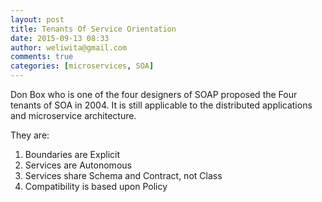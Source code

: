 ```yaml
---
layout: post
title: Tenants Of Service Orientation
date: 2015-09-13 08:33
author: weliwita@gmail.com
comments: true
categories: [microservices, SOA]
---
```

Don Box who is one of the four designers of SOAP proposed the Four tenants of SOA in 2004. It is still applicable to the distributed applications and microservice architecture.

They are:
<ol>
	<li>Boundaries are Explicit</li>
	<li>Services are Autonomous</li>
	<li>Services share Schema and Contract, not Class</li>
	<li>Compatibility is based upon Policy</li>
</ol>
